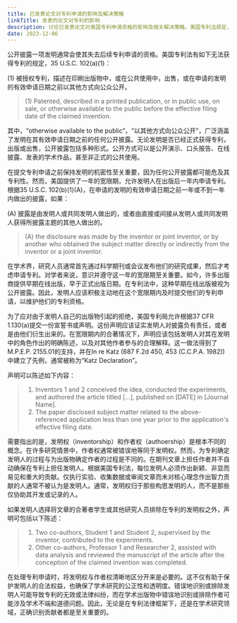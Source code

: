 ```yaml
---
title: 已发表论文对专利申请的影响及解决策略
linkTitle: 发表的论文对专利的影响
description: 讨论已发表论文对美国专利申请资格的影响及相关解决策略。美国专利法规定，如果发明在申请日期之前已经公开披露，如通过发表论文、公开演示或在线发布等方式，可能会使该发明失去专利资格。然而，美国提供了一年的宽限期，允许发明人在首次公开披露发明后的一年内提交专利申请。本文进一步介绍了如何在学术出版和专利申请之间找到平衡，特别是如何在宽限期内有效利用时间，以及如何通过提交宣誓书或声明来应对可能的专利申请拒绝。文章还强调了发明权与作者权的区别，提醒发明人在确定专利发明人时需谨慎，确保正确识别所有对发明有重大贡献的人员。
date: 2023-12-06
---
```


公开披露一项发明通常会使其失去后续专利申请的资格。美国专利法有如下无法获得专利的规定，35 U.S.C. 102(a)(1)：

(1) 被授权专利，描述在印刷出版物中，或在公共使用中，出售，或在申请的发明的有效申请日期之前以其他方式向公众公开。

> (1) Patented, described in a printed publication, or in public use, on sale, or otherwise available to the public before the effective filing date of the claimed invention.
>

其中，“otherwise available to the public”，“以其他方式向公众公开”，广泛涵盖了发明在其有效申请日期之前的任何公开披露。无论发明是否已经正式获得专利，出版或出售，公开披露包括多种形式。公开方式可以是公开演示、口头报告、在线披露、发表的学术作品，甚至非正式的公共使用。

在提交专利申请之前保持发明的机密性至关重要，因为任何公开披露都可能危及其专利性。然而，美国提供了一年的宽限期，允许发明人在出版后一年内申请专利。根据35 U.S.C. 102(b)(1)(A)，在申请的发明的有效申请日期之前一年或不到一年内做出的披露，如果：

(A) 披露是由发明人或共同发明人做出的，或者由直接或间接从发明人或共同发明人获得所披露主题的其他人做出的。

> (A) the disclosure was made by the inventor or joint inventor, or by another who obtained the subject matter directly or indirectly from the inventor or a joint inventor.
> 

在学术界，研究人员通常首先通过科学期刊或会议发布他们的研究成果，然后才考虑申请专利。对学者来说，意识并遵守这一年的宽限期至关重要。如今，许多出版商提供早期在线出版，早于正式出版日期。在专利法中，这种早期在线出版被视为公开披露。因此，发明人应该积极主动地在这个宽限期内及时提交他们的专利申请，以维护他们的专利资格。

为了应对由于发明人自己的出版物引起的拒绝，美国专利局允许根据37 CFR 1.130(a)提交一份宣誓书或声明。这份声明应该证实发明人对披露负有责任，或者是由他们衍生出来的。在宽限期内的合著情况下，声明应该包括发明人对其在发明中的角色作出的明确陈述，以及对其他作者参与的合理解释。这一做法得到了M.P.E.P. 2155.01的支持，并在In re Katz (687 F.2d 450, 453 (C.C.P.A. 1982))中建立了先例，通常被称为“Katz Declaration”。

声明可以陈述如下内容：

>1. Inventors 1 and 2 conceived the idea, conducted the experiments, and authored the article titled […], published on [DATE] in [Journal Name].
>2. The paper disclosed subject matter related to the above-referenced application less than one year prior to the application's effective filing date.
>

需要指出的是，发明权（inventorship）和作者权（authoership）是根本不同的概念。在许多研究情景中，作者权通常被错误地等同于发明权。然而，为专利确定发明人的过程与为出版物确定作者的过程是不同的。在期刊文章上担任作者并不自动确保在专利上担任发明人。根据美国专利法，每位发明人必须作出新颖、非显而易见和重大的贡献。仅执行实验、收集数据或审阅文章而未对核心理念作出智力贡献的人通常不被认为是发明人。通常，发明权归于那些构思发明的人，而不是那些仅协助其开发或记录的人。

如果发明人选择将文章的合著者学生或其他研究人员排除在专利的发明权之外，声明可包括以下陈述：

>1. Two co-authors, Student 1 and Student 2, supervised by the inventor, contributed to the experiments.
>2. Other co-authors, Professor 1 and Researcher 2, assisted with data analysis and reviewed the manuscript of the article after the conception of the claimed invention was completed.
>

在处理专利申请时，将发明权与作者权清晰地区分开来是必要的。这不仅有助于保护发明人的合法权益，也确保了学术研究的公正性和透明度。错误地识别或排除发明人可能导致专利的无效或法律纠纷，而在学术出版物中错误地识别或排除作者可能涉及学术不端和道德问题。因此，无论是在专利法律框架下，还是在学术研究领域，正确识别贡献者都是至关重要的。